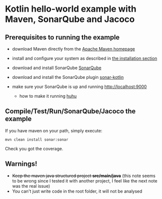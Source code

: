 # Kotlin hello-world example with Maven, SonarQube and Jacoco

## Prerequisites to running the example

 * download Maven directly from the [Apache Maven homepage](http://maven.apache.org/download.html)
 * install and configure your system as described in [the installation section](http://maven.apache.org/download.html#Installation)
 * download and install SonarQube [SonarQube](https://www.sonarqube.org/) 
 * download and install the SonarQube plugin [sonar-kotlin](https://github.com/arturbosch/sonar-kotlin)
 
 * make sure your SonarQube is up and running [http://localhost:9000](http://localhost:9000)
   * how to make it running [huhu](https://docs.sonarqube.org/display/SONAR/Get+Started+in+Two+Minutes) 
 
## Compile/Test/Run/SonarQube/Jacoco the example

If you have maven on your path, simply execute:

	mvn clean install sonar:sonar
	
Check you got the coverage. 

## Warnings!

 * ~~Keep the maven java structured project **src/main/java**~~ (this note seems to be wrong since I tested it with another project, I feel like the next note was the real issue)
 * You can't just write code in the root folder, it will not be analysed
 
